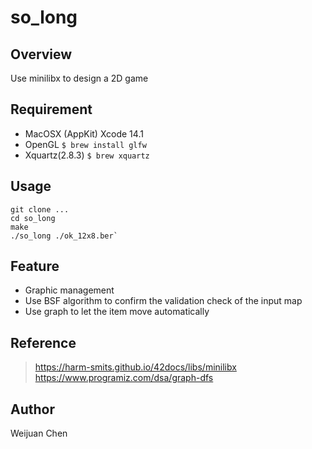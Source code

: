 # so_long

## Overview
Use minilibx to design a 2D game

## Requirement
- MacOSX (AppKit) Xcode 14.1
- OpenGL `$ brew install glfw`
- Xquartz(2.8.3) `$ brew xquartz`

## Usage
```
git clone ...
cd so_long
make
./so_long ./ok_12x8.ber`
```
## Feature
- Graphic management
- Use BSF algorithm to confirm the validation check of the input map 
- Use graph to let the item move automatically

## Reference
>https://harm-smits.github.io/42docs/libs/minilibx
>https://www.programiz.com/dsa/graph-dfs

## Author
Weijuan Chen




